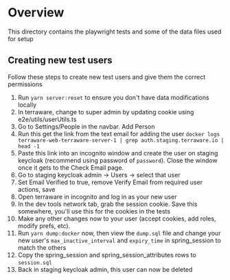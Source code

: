 # Overview

This directory contains the playwright tests and some of the data files used for setup

## Creating new test users

Follow these steps to create new test users and give them the correct permissions

1. Run `yarn server:reset` to ensure you don't have data modifications locally
1. In terraware, change to super admin by updating cookie using e2e/utils/userUtils.ts
1. Go to Settings/People in the navbar. Add Person
1. Run this get the link from the text email for adding the user
   `docker logs terraware-web-terraware-server-1 | grep auth.staging.terraware.io | head -1`
1. Paste this link into an incognito window and create the user on staging keycloak (recommend using password of
   `password`). Close the window once it gets to the Check Email page.
1. Go to staging keycloak admin -> Users -> select that user
1. Set Email Verified to true, remove Verify Email from required user actions, save
1. Open terraware in incognito and log in as your new user
1. In the dev tools network tab, grab the session cookie. Save this somewhere, you'll use this for the cookies in the
   tests
1. Make any other changes now to your user (accept cookies, add roles, modify prefs, etc).
1. Run `yarn dump:docker` now, then view the `dump.sql` file and change your new user's `max_inactive_interval` and
   `expiry_time` in
   spring_session to match the others
1. Copy the spring_session and spring_session_attributes rows to `session.sql`
1. Back in staging keycloak admin, this user can now be deleted
